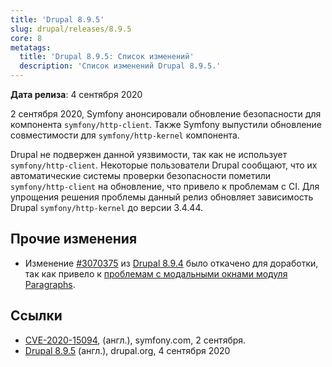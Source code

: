```yaml
---
title: 'Drupal 8.9.5'
slug: drupal/releases/8.9.5
core: 8
metatags:
  title: 'Drupal 8.9.5: Список изменений'
  description: 'Список изменений Drupal 8.9.5.'
---
```


**Дата релиза**: 4 сентября 2020

2 сентября 2020, Symfony анонсировали обновление безопасности для компонента `symfony/http-client`. Также Symfony выпустили обновление совместимости для `symfony/http-kernel` компонента.

Drupal не подвержен данной уязвимости, так как не использует `symfony/http-client`. Некоторые пользователи Drupal сообщают, что их автоматические системы проверки безопасности пометили `symfony/http-client` на обновление, что привело к проблемам с  CI. Для упрощения решения проблемы данный релиз обновляет зависимость Drupal `symfony/http-kernel` до версии 3.4.44.

## Прочие изменения

- Изменение [#3070375](https://www.drupal.org/project/drupal/issues/3070375) из [Drupal 8.9.4](../8.9.4/index.md) было откачено для доработки, так как привело к [проблемам с модальными окнами модуля Paragraphs](https://www.drupal.org/project/paragraphs/issues/3168733).

## Ссылки

- [CVE-2020-15094](https://symfony.com/blog/cve-2020-15094-prevent-rce-when-calling-untrusted-remote-with-cachinghttpclient), (англ.), symfony.com, 2 сентября.
- [Drupal 8.9.5](https://www.drupal.org/project/drupal/releases/8.9.5) (англ.), drupal.org, 4 сентября 2020